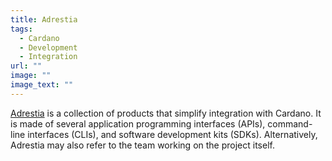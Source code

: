```yaml
---
title: Adrestia
tags:
  - Cardano
  - Development
  - Integration
url: ""
image: ""
image_text: ""
---
```


[Adrestia](https://input-output-hk.github.io/adrestia/) is a collection of products that simplify integration with Cardano. It is made of several application programming interfaces (APIs), command-line interfaces (CLIs), and software development kits (SDKs). Alternatively, Adrestia may also refer to the team working on the project itself.
